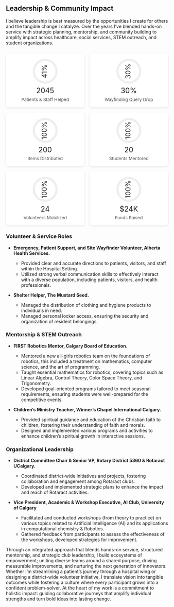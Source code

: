 ## Leadership & Community Impact

I believe leadership is best measured by the opportunities I create for others and the tangible change I catalyze. Over the years I’ve blended hands-on service with strategic planning, mentorship, and community building to amplify impact across healthcare, social services, STEM outreach, and student organizations.

<style>
  .dashboard {
    display: flex;
    flex-wrap: wrap;
    justify-content: center;
    gap: 1rem;
    max-width: 800px;
    margin: 1.5rem auto;
  }
  .card {
    flex: 1 1 140px;
    background: #fff;
    border-radius: 8px;
    padding: 1rem;
    box-shadow: 0 2px 6px rgba(0, 0, 0, 0.1);
    text-align: center;
    cursor: pointer;
    transition: transform 0.2s ease;
  }
  .card:hover {
    transform: translateY(-4px) scale(1.02);
  }
  .card svg {
    width: 80px;
    height: 80px;
    transform: rotate(-90deg);
    margin: 0 auto;
  }
  .chart-bg {
    fill: none;
    stroke: #eee;
    stroke-width: 3;
  }
  .chart-fg {
    fill: none;
    stroke-width: 3;
    stroke-linecap: round;
    stroke-dasharray: 100;
    stroke-dashoffset: 100;
    transition: stroke-dashoffset 1.2s ease-out;
  }
  .card:hover .chart-fg {
    /* animate to the final percentage */
    stroke-dashoffset: calc(100 - var(--pct));
  }
  .chart-text {
    font-size: 0.6rem;
    fill: #333;
    text-anchor: middle;
  }
  .number {
    font-size: 1.4rem;
    margin: 0.4rem 0;
    color: #222;
  }
  .label {
    font-size: 0.85rem;
    color: #555;
  }
</style>

<div class="dashboard">

  <!-- Patients Guided -->
  <div class="card" style="--pct:41">
    <svg viewBox="0 0 36 36">
      <circle class="chart-bg" cx="18" cy="18" r="15.9155"/>
      <circle class="chart-fg" cx="18" cy="18" r="15.9155"
              stroke="#76c7c0"/>
      <text x="18" y="20.35" class="chart-text">41%</text>
    </svg>
    <div class="number">2045</div>
    <div class="label">Patients & Staff Helped</div>
  </div>

  <!-- Query Reduction -->
  <div class="card" style="--pct:30">
    <svg viewBox="0 0 36 36">
      <circle class="chart-bg" cx="18" cy="18" r="15.9155"/>
      <circle class="chart-fg" cx="18" cy="18" r="15.9155"
              stroke="#f4a261"/>
      <text x="18" y="20.35" class="chart-text">30%</text>
    </svg>
    <div class="number">30%</div>
    <div class="label">Wayfinding Query Drop</div>
  </div>

  <!-- Items Distributed -->
  <div class="card" style="--pct:100">
    <svg viewBox="0 0 36 36">
      <circle class="chart-bg" cx="18" cy="18" r="15.9155"/>
      <circle class="chart-fg" cx="18" cy="18" r="15.9155"
              stroke="#e76f51"/>
      <text x="18" y="20.35" class="chart-text">100%</text>
    </svg>
    <div class="number">200</div>
    <div class="label">Items Distributed</div>
  </div>

  <!-- Students Mentored -->
  <div class="card" style="--pct:100">
    <svg viewBox="0 0 36 36">
      <circle class="chart-bg" cx="18" cy="18" r="15.9155"/>
      <circle class="chart-fg" cx="18" cy="18" r="15.9155"
              stroke="#2a9d8f"/>
      <text x="18" y="20.35" class="chart-text">100%</text>
    </svg>
    <div class="number">20</div>
    <div class="label">Students Mentored</div>
  </div>

  <!-- Volunteers Mobilized -->
  <div class="card" style="--pct:100">
    <svg viewBox="0 0 36 36">
      <circle class="chart-bg" cx="18" cy="18" r="15.9155"/>
      <circle class="chart-fg" cx="18" cy="18" r="15.9155"
              stroke="#e9c46a"/>
      <text x="18" y="20.35" class="chart-text">100%</text>
    </svg>
    <div class="number">24</div>
    <div class="label">Volunteers Mobilized</div>
  </div>

  <!-- Funds Secured -->
  <div class="card" style="--pct:100">
    <svg viewBox="0 0 36 36">
      <circle class="chart-bg" cx="18" cy="18" r="15.9155"/>
      <circle class="chart-fg" cx="18" cy="18" r="15.9155"
              stroke="#d62828"/>
      <text x="18" y="20.35" class="chart-text">100%</text>
    </svg>
    <div class="number">$24K</div>
    <div class="label">Funds Raised</div>
  </div>

</div>

### Volunteer & Service Roles

- **Emergency, Patient Support, and Site Wayfinder Volunteer, Alberta Health Services.**
  - Provided clear and accurate directions to patients, visitors, and staff within the Hospital Setting.
  - Utilized strong verbal communication skills to effectively interact with a diverse population, including patients, visitors, and health professionals.

- **Shelter Helper, The Mustard Seed.**
  - Managed the distribution of clothing and hygiene products to individuals in need.
  - Managed personal locker access, ensuring the security and organization of resident belongings.

### Mentorship & STEM Outreach

- **FIRST Robotics Mentor, Calgary Board of Education.**
  - Mentored a new all-girls robotics team on the foundations of robotics, this included a treatment on mathematics, computer science, and the art of programming.
  - Taught essential mathematics for robotics, covering topics such as Linear Algebra, Control Theory, Color Space Theory, and Trigonometry.
  - Developed goal-oriented programs tailored to meet seasonal requirements, ensuring students were well-prepared for the competitive events.

- **Children’s Ministry Teacher, Winner’s Chapel International Calgary.**
  - Provided spiritual guidance and education of the Christian faith to children, fostering their understanding of faith and morals.
  - Designed and implemented various programs and activities to enhance children’s spiritual growth in interactive sessions.

### Organizational Leadership

- **District Committee Chair & Senior VP, Rotary District 5360 & Rotaract UCalgary.**
  - Coordinated district-wide initiatives and projects, fostering collaboration and engagement among Rotaract clubs.
  - Developed and implemented strategic plans to enhance the impact and reach of Rotaract activities.

- **Vice President, Academic & Workshop Executive, AI Club, University of Calgary**
  - Facilitated and conducted workshops (from theory to practice) on various topics related to Artificial Intelligence (AI) and its applications in computational chemistry & Robotics.
  - Gathered feedback from participants to assess the effectiveness of the workshops, developed strategies for improvement.

Through an integrated approach that blends hands-on service, structured mentorship, and strategic club leadership, I build ecosystems of empowerment; uniting diverse teams around a shared purpose, driving measurable improvements, and nurturing the next generation of innovators. Whether I’m streamlining a patient’s journey through a hospital wing or designing a district-wide volunteer initiative, I translate vision into tangible outcomes while fostering a culture where every participant grows into a confident problem-solver. At the heart of my work is a commitment to holistic impact: guiding collaborative journeys that amplify individual strengths and turn bold ideas into lasting change.
